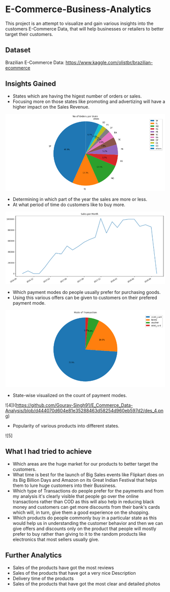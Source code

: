 # E-Commerce-Business-Analytics
This project is an attempt to visualize and gain various insights into the customers E-Commerce Data, that will help businesses or retailers to better target their customers. 

## Dataset

Brazilian E-Commerce Data: https://www.kaggle.com/olistbr/brazilian-ecommerce

## Insights Gained

* States which are having the higest number of orders or sales.
* Focusing more on those states like promoting and advertizing will have a higher impact on the Sales Revenue.

![1](https://github.com/Gourav-Singh91/E_Commerce_Data-Analysis/blob/a2c5f3473629e36da51968b3277bd79377f7865f/des_1.png)

* Determining in which part of the year the sales are more or less.
* At what period of time do customers like to buy more.

![2](https://github.com/Gourav-Singh91/E_Commerce_Data-Analysis/blob/29af57e55d3fcb5ef3e7fa95b0b09e6d1f2f1af3/des_2.png)

* Which payment modes do people usually prefer for purchasing goods.
* Using this various offers can be given to customers on their prefered payment mode.

![3](https://github.com/Gourav-Singh91/E_Commerce_Data-Analysis/blob/b0ffe9a48f1a62d578455d88c799bdf0e0bab74e/des_3.png)

* State-wise visualized on the count of payment modes.

![4])(https://github.com/Gourav-Singh91/E_Commerce_Data-Analysis/blob/d444070d604e81e35288463d58254d960eb597d2/des_4.png)

* Popularity of various products into different states.

![5]

## What I had tried to achieve
* Which areas are the huge market for our products to better target the customers.
* What time is best for the launch of Big Sales events like Flipkart does on its Big Billion Days and Amazon on its Great Indian Festival that helps them to lure huge customers into their Bussiness.
* Which type of Transactions do people prefer for the payments and from my analysis it's clearly visible that people go over the online transactions rather than COD as this will also help in reducing black money and customers can get more discounts from their bank's cards which will, in turn, give them a good experience on the shopping.
* Which products do people commonly buy in a particular state as this would help us in understanding the customer behavior and then we can give offers and discounts only on the product that people will mostly prefer to buy rather than giving to it to the random products like electronics that most sellers usually give.

## Further Analytics
* Sales of the products have got the most reviews
* Sales of the products that have got a very nice Description
* Delivery time of the products
* Sales of the products that have got the most clear and detailed photos
